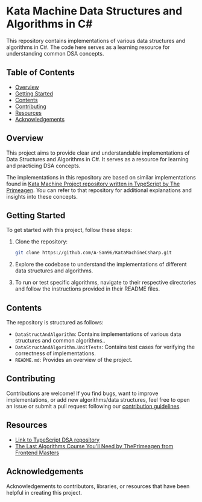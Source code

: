 # Kata Machine Data Structures and Algorithms in C#

This repository contains implementations of various data structures and algorithms in C#. The code here serves as a learning resource for understanding common DSA concepts.

## Table of Contents

- [Overview](#overview)
- [Getting Started](#getting-started)
- [Contents](#contents)
- [Contributing](#contributing)
- [Resources](#resources)
- [Acknowledgements](#acknowledgements)

## Overview

This project aims to provide clear and understandable implementations of Data Structures and Algorithms in C#. It serves as a resource for learning and practicing DSA concepts.

The implementations in this repository are based on similar implementations found in [Kata Machine Project repository written in TypeScript by The Primeagen](https://github.com/ThePrimeagen/kata-machine). You can refer to that repository for additional explanations and insights into these concepts.

## Getting Started

To get started with this project, follow these steps:

1. Clone the repository:

    ```bash
    git clone https://github.com/A-San96/KataMachineCsharp.git
    ```

2. Explore the codebase to understand the implementations of different data structures and algorithms.

3. To run or test specific algorithms, navigate to their respective directories and follow the instructions provided in their README files.

## Contents

The repository is structured as follows:

- `DataStructAndAlgorithm`: Contains implementations of various data structures and common algorithms..
- `DataStructAndAlgorithm.UnitTests`: Contains test cases for verifying the correctness of implementations.
- `README.md`: Provides an overview of the project.

## Contributing

Contributions are welcome! If you find bugs, want to improve implementations, or add new algorithms/data structures, feel free to open an issue or submit a pull request following our [contribution guidelines](link-to-contribution-guidelines).

## Resources

- [Link to TypeScript DSA repository](https://github.com/ThePrimeagen/kata-machine)
- [The Last Algorithms Course You'll Need by ThePrimeagen from Frontend Masters](https://frontendmasters.com/courses/algorithms/)

## Acknowledgements

Acknowledgements to contributors, libraries, or resources that have been helpful in creating this project.

